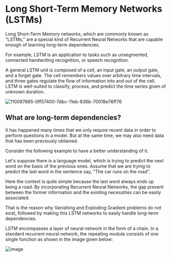 # Long Short-Term Memory Networks (LSTMs)
Long Short-Term Memory networks, which are commonly known as "LSTMs," are a special kind of Recurrent Neural Networks that are capable enough of learning long-term dependencies.

For example, LSTM is an application to tasks such as unsegmented, connected handwriting recognition, or speech recognition.

A general LSTM unit is composed of a cell, an input gate, an output gate, and a forget gate. The cell remembers values over arbitrary time intervals, and three gates regulate the flow of information into and out of the cell. LSTM is well-suited to classify, process, and predict the time series given of unknown duration.

![110087685-0ff57400-7dbc-11eb-836b-70018e76ff76](https://user-images.githubusercontent.com/58425689/110088028-77132880-7dbc-11eb-920b-d985b6c45269.png)

## What are long-term dependencies?
It has happened many times that we only require recent data in order to perform questions in a model. But at the same time, we may also need data that has been previously obtained.

Consider the following example to have a better understanding of it.

Let's suppose there is a language model, which is trying to predict the next word on the basis of the previous ones. Assume that we are trying to predict the last word in the sentence say, "The car runs on the road".

Here the context is quite simple because the last word always ends up being a road. By incorporating Recurrent Neural Networks, the gap present between the former information and the existing necessities can be easily associated.

That is the reason why Vanishing and Exploding Gradient problems do not exist, followed by making this LSTM networks to easily handle long-term dependencies.

LSTM encompasses a layer of neural network in the form of a chain. In a standard recurrent neural network, the repeating module consists of one single function as shown in the image given below:

![image](https://user-images.githubusercontent.com/58425689/110089158-db82b780-7dbd-11eb-8fb8-212a4aeaf354.png)

